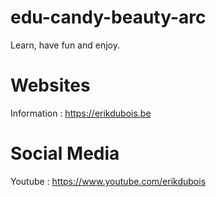 # edu-candy-beauty-arc

Learn, have fun and enjoy.

# Websites

Information : https://erikdubois.be


# Social Media

Youtube  : https://www.youtube.com/erikdubois
